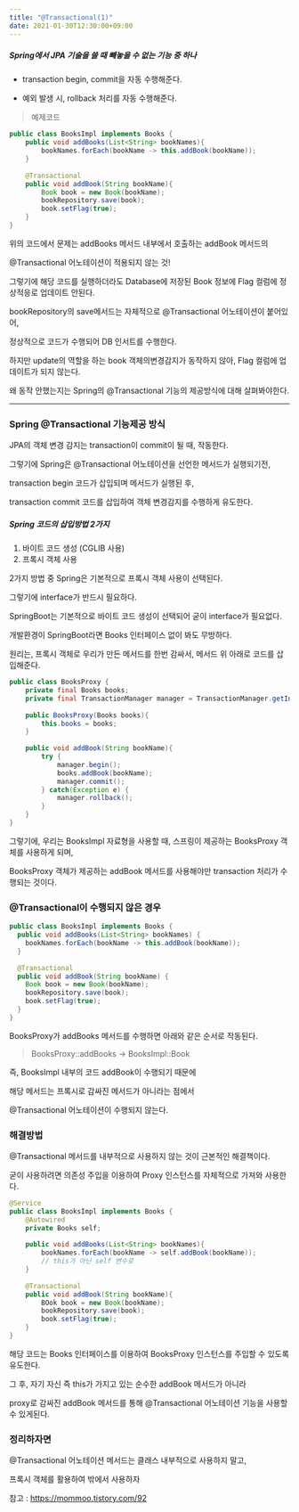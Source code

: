 ```yaml
---
title: "@Transactional(1)"
date: 2021-01-30T12:30:00+09:00
---
```


##### Spring에서 JPA 기술을 쓸 때 빼놓을 수 없는 기능 중 하나

* transaction begin, commit을 자동 수행해준다.

* 예외 발생 시, rollback 처리를 자동 수행해준다.



> 예제코드

```java
public class BooksImpl implements Books {
	public void addBooks(List<String> bookNames){
        bookNames.forEach(bookName -> this.addBook(bookName));
    }	    
    
    @Transactional
    public void addBook(String bookName){
        Book book = new Book(bookName);
        bookRepository.save(book);
        book.setFlag(true);
    }
}
```

위의 코드에서 문제는 addBooks 메서드 내부에서 호출하는 addBook 메서드의 

@Transactional 어노테이션이 적용되지 않는 것!

그렇기에 해당 코드를 실행하더라도 Database에 저장된 Book 정보에 Flag 컬럼에 정상적응로 업데이트 안된다.

bookRepository의 save메서드는 자체적으로 @Transactional 어노테이션이 붙어있어, 

정상적으로 코드가 수행되어 DB 인서트를 수행한다.

하지만 update의 역할을 하는 book 객체의변경감지가 동작하지 않아, Flag 컬럼에 업데이트가 되지 않는다.

왜 동작 안했는지는 Spring의 @Transactional 기능의 제공방식에 대해 살펴봐야한다.

---



### Spring @Transactional 기능제공 방식

JPA의 객체 변경 감지는 transaction이 commit이 될 때, 작동한다.

그렇기에 Spring은 @Transactional 어노테이션을 선언한 메서드가 실행되기전,

transaction begin 코드가 삽입되며 메서드가 실행된 후,

transaction commit 코드를 삽입하여 객체 변경감지를 수행하게 유도한다.

##### Spring 코드의 삽입방법 2가지

1. 바이트 코드 생성 (CGLIB 사용)
2. 프록시 객체 사용

2가지 방법 중 Spring은 기본적으로 프록시 객체 사용이 선택된다.

그렇기에 interface가 반드시 필요하다.

SpringBoot는 기본적으로 바이트 코드 생성이 선택되어 굳이 interface가 필요없다.

개발환경이 SpringBoot라면 Books 인터페이스 없이 봐도 무방하다.



원리는, 프록시 객체로 우리가 만든 메서드를 한번 감싸서, 메서드 위 아래로 코드를 삽입해준다.

```java
public class BooksProxy {
    private final Books books;
    private final TransactionManager manager = TransactionManager.getInstance();
    
    public BooksProxy(Books books){
        this.books = books;
    }
    
    public void addBook(String bookName){
        try {
            manager.begin();
            books.addBook(bookName);
            manager.commit();
        } catch(Exception e) {
            manager.rollback();
        }
    }
}
```

그렇기에, 우리는 BooksImpl 자료형을 사용할 때, 스프링이 제공하는 BooksProxy 객체를 사용하게 되며,

BooksProxy 객체가 제공하는 addBook 메서드를 사용해야만 transaction 처리가 수행되는 것이다.



### @Transactional이 수행되지 않은 경우

```java
public class BooksImpl implements Books {
  public void addBooks(List<String> bookNames) {
    bookNames.forEach(bookName -> this.addBook(bookName));
  }
  
  @Transactional
  public void addBook(String bookName) {
    Book book = new Book(bookName);
    bookRepository.save(book);
    book.setFlag(true);
  }
}
```



BooksProxy가 addBooks 메서드를 수행하면 아래와 같은 순서로 작동된다.

>  BooksProxy::addBooks -> BooksImpl::Book

즉, BooksImpl 내부의 코드 addBook이 수행되기 때문에

해당 메서드는 프록시로 감싸진 메서드가 아니라는 점에서

 @Transactional 어노테이션이 수행되지 않는다.



### 해결방법

@Transactional 메서드를 내부적으로 사용하지 않는 것이 근본적인 해결책이다.

굳이 사용하려면 의존성 주입을 이용하여 Proxy 인스턴스를 자체적으로 가져와 사용한다.

```java
@Service
public class BooksImpl implements Books {
    @Autowired
    private Books self;
    
    public void addBooks(List<String> bookNames){
     	bookNames.forEach(bookName -> self.addBook(bookName));
        // this가 아닌 self 변수로
    }
    
    @Transactional
    public void addBook(String bookName){
        BOok book = new Book(bookName);
        bookRepository.save(book);
        book.setFlag(true);
    }
}
```

해당 코드는 Books 인터페이스를 이용하여 BooksProxy 인스턴스를 주입할 수 있도록 유도한다.

그 후, 자기 자신 즉 this가 가지고 있는 순수한 addBook 메서드가 아니라

proxy로 감싸진 addBook 메서드를 통해 @Transactional 어노테이션 기능을 사용할 수 있게된다.



### 정리하자면

@Transactional 어노테이션 메서드는 클래스 내부적으로 사용하지 말고,

프록시 객체를 활용하여 밖에서 사용하자











참고 : https://mommoo.tistory.com/92